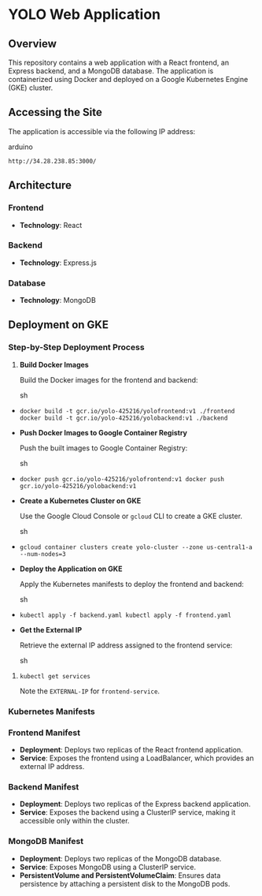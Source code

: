 # YOLO Web Application

## Overview

This repository contains a web application with a React frontend, an Express backend, and a MongoDB database. The application is containerized using Docker and deployed on a Google Kubernetes Engine (GKE) cluster.

## Accessing the Site

The application is accessible via the following IP address:

arduino

`http://34.28.238.85:3000/`


## Architecture

### Frontend

- **Technology**: React

### Backend

- **Technology**: Express.js

### Database

- **Technology**: MongoDB

## Deployment on GKE

### Step-by-Step Deployment Process

1. **Build Docker Images**
    
    Build the Docker images for the frontend and backend:
    
    sh
    

- `docker build -t gcr.io/yolo-425216/yolofrontend:v1 ./frontend docker build -t gcr.io/yolo-425216/yolobackend:v1 ./backend`
    
- **Push Docker Images to Google Container Registry**
    
    Push the built images to Google Container Registry:
    
    sh
    
- `docker push gcr.io/yolo-425216/yolofrontend:v1 docker push gcr.io/yolo-425216/yolobackend:v1`
    
- **Create a Kubernetes Cluster on GKE**
    
    Use the Google Cloud Console or `gcloud` CLI to create a GKE cluster.
    
    sh
    
- `gcloud container clusters create yolo-cluster --zone us-central1-a --num-nodes=3`
    
- **Deploy the Application on GKE**
    
    Apply the Kubernetes manifests to deploy the frontend and backend:
    
    sh
    
- `kubectl apply -f backend.yaml kubectl apply -f frontend.yaml`
    
- **Get the External IP**
    
    Retrieve the external IP address assigned to the frontend service:
    
    sh
    

1. `kubectl get services`
    
    Note the `EXTERNAL-IP` for `frontend-service`.
    

### Kubernetes Manifests
 
 ### Frontend Manifest

- **Deployment**: Deploys two replicas of the React frontend application.
- **Service**: Exposes the frontend using a LoadBalancer, which provides an external IP address.

### Backend Manifest

- **Deployment**: Deploys two replicas of the Express backend application.
- **Service**: Exposes the backend using a ClusterIP service, making it accessible only within the cluster.

### MongoDB Manifest

- **Deployment**: Deploys two replicas of the MongoDB database.
- **Service**: Exposes MongoDB using a ClusterIP service.
- **PersistentVolume and PersistentVolumeClaim**: Ensures data persistence by attaching a persistent disk to the MongoDB pods.